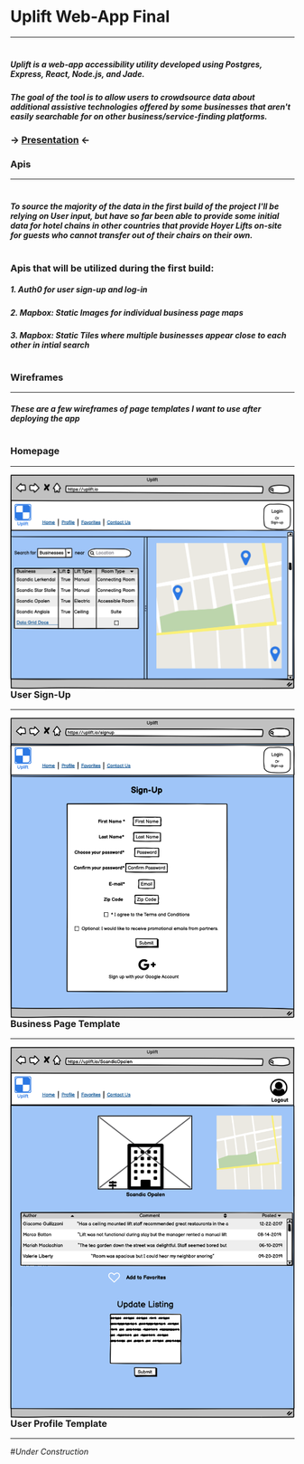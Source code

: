 # Uplift Web-App Final
---------------
#
#
##### Uplift is a web-app accessibility utility developed using Postgres, Express, React, Node.js, and Jade.
##### The goal of the tool is to allow users to crowdsource data about additional assistive technologies offered by some businesses that aren't easily searchable for on other business/service-finding platforms.

### -> [Presentation](https://docs.google.com/presentation/d/1AnS7UKOgewBZthfMQ196KKfspe2wqifWNJBRXldT-3g/edit#slide=id.g723630543_3_0) <-


### Apis 
---------------
#
#
##### To source the majority of the data in the first build of the project I'll be relying on User input, but have so far been able to provide some initial data for hotel chains in other countries that provide Hoyer Lifts on-site for guests who cannot transfer out of their chairs on their own. 
#
### Apis that will be utilized during the first build:
##### 1. **Auth0** for user sign-up and log-in
##### 2. **Mapbox: Static Images** for individual business page maps
##### 3. **Mapbox: Static Tiles** where multiple businesses appear close to each other in intial search
#
#
#
### Wireframes
--------------
##### These are a few wireframes of page templates I want to use after deploying the app
#
#
### **Homepage**
---------------
<img src="Home Page.png"
     alt="Home Page Wireframe designed with Balsamiq. In a mockup of a browser window before a blue background, a search bar and list of businesses is on the left half of the screen alongside an image of a map with location markers to the right"
     style="float: left; margin-right: 10px;" />
#
#
### **User Sign-Up**
----------------
<img src="Sign-Up Page.png"
     alt="Sign-up / Login Page Wireframe designed with Balsamiq. In a mockup of a browser window before a blue background is a form with name, email, and passwords fields. A Google icon is at the bottom of the page to let users know they can sign up with their Google account."
     style="float: left; margin-right: 10px;" />
#
#
### **Business Page Template**
----------------
<img src="Business Page Template.png"
     alt="Business Page Wireframe designed with Balsamiq. In a mockup of a browser window before a blue background, a palceholder image of a building near directional signs rests about a table of user comments. Below that is a large text field for users to add comments."
     style="float: left; margin-right: 10px;" />
#
#
### **User Profile Template**
----------------

#*Under Construction*
#
